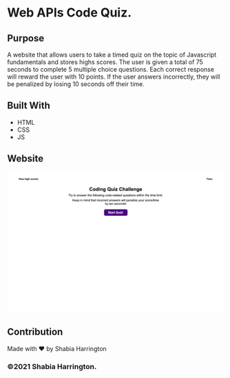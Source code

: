 # Web APIs Code Quiz.

## Purpose
A website that allows users to take a timed quiz on the topic of Javascript fundamentals and stores highs scores. The user is given a total of 75 seconds to complete 5 multiple choice questions. Each correct response will reward the user with 10 points. If the user answers incorrectly, they will be penalized by losing 10 seconds off their time.

## Built With
* HTML
* CSS
* JS

## Website


![ScreenShot](/assets/images/code-quiz.png)

## Contribution
Made with ❤️ by Shabia Harrington

### ©️2021 Shabia Harrington.
